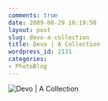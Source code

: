 ```yaml
---
comments: true
date: 2009-08-29 16:19:50
layout: post
slug: devo-a-collection
title: Devo | A Collection
wordpress_id: 2131
categories:
- PhotoBlog
---
```


![Devo | A Collection](http://ryanfitzer.com/main/wp-content/uploads/2009/08/devo.jpg)
